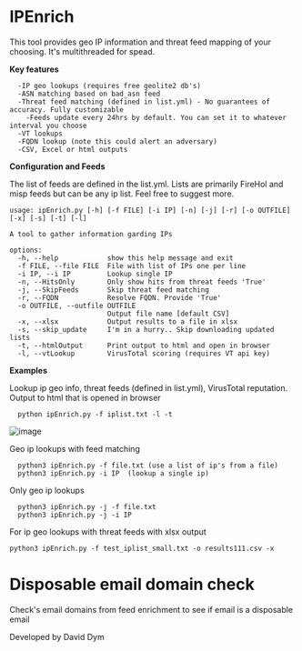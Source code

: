 # IPEnrich

This tool provides geo IP information and threat feed mapping of your choosing. It's multithreaded for spead.

**Key features**
```
  -IP geo lookups (requires free geolite2 db's)
  -ASN matching based on bad_asn feed
  -Threat feed matching (defined in list.yml) - No guarantees of accuracy. Fully customizable
    -Feeds update every 24hrs by default. You can set it to whatever interval you choose
  -VT lookups
  -FQDN lookup (note this could alert an adversary)
  -CSV, Excel or html outputs
```
**Configuration and Feeds**

The list of feeds are defined in the list.yml. Lists are primarily FireHol and misp feeds but can be any ip list.  Feel free to suggest more.

```
usage: ipEnrich.py [-h] [-f FILE] [-i IP] [-n] [-j] [-r] [-o OUTFILE] [-x] [-s] [-t] [-l]

A tool to gather information garding IPs

options:
  -h, --help            show this help message and exit
  -f FILE, --file FILE  File with list of IPs one per line
  -i IP, --i IP         Lookup single IP
  -n, --HitsOnly        Only show hits from threat feeds 'True'
  -j, --SkipFeeds       Skip threat feed matching
  -r, --FQDN            Resolve FQDN. Provide 'True'
  -o OUTFILE, --outfile OUTFILE
                        Output file name [default CSV]
  -x, --xlsx            Output results to a file in xlsx
  -s, --skip_update     I'm in a hurry.. Skip downloading updated lists
  -t, --htmlOutput      Print output to html and open in browser
  -l, --vtLookup        VirusTotal scoring (requires VT api key)
```

**Examples** 

Lookup ip geo info, threat feeds (defined in list.yml), VirusTotal reputation. Output to html that is opened in browser
```
  python ipEnrich.py -f iplist.txt -l -t
```
![image](https://github.com/easymetadata/IPTools/assets/5246428/f6f2f9f2-2fad-4834-aa30-de4696a17aa9)



Geo ip lookups with feed matching 
```
  python3 ipEnrich.py -f file.txt (use a list of ip's from a file)
  python3 ipEnrich.py -i IP  (lookup a single ip)
```

Only geo ip lookups
```
  python3 ipEnrich.py -j -f file.txt 
  python3 ipEnrich.py -j -i IP 
```

For ip geo lookups with threat feeds with xlsx output 
```
python3 ipEnrich.py -f test_iplist_small.txt -o results111.csv -x 
```

# Disposable email domain check

Check's email domains from feed enrichment to see if email is a disposable email

Developed by David Dym
